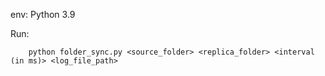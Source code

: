 env: Python 3.9

Run:

        python folder_sync.py <source_folder> <replica_folder> <interval (in ms)> <log_file_path>